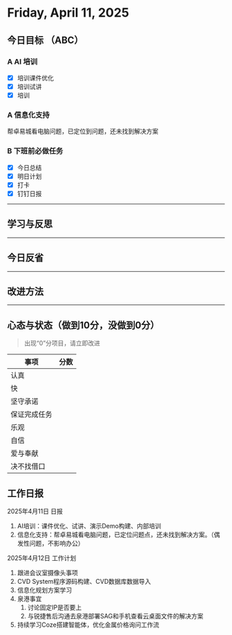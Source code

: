 # Friday, April 11, 2025

## 今日目标 （ABC）

### A AI 培训

- [x] 培训课件优化
- [x] 培训试讲
- [x] 培训

### A 信息化支持

帮卓易城看电脑问题，已定位到问题，还未找到解决方案

### B 下班前必做任务

- [x] 今日总结
- [x] 明日计划
- [x] 打卡
- [x] 钉钉日报

---

## 学习与反思

---

## 今日反省

---

## 改进方法

---

## 心态与状态（做到10分，没做到0分）

> 出现“0”分项目，请立即改进

| 事项         | 分数 |
| ------------ | ---- |
| 认真         |      |
| 快           |      |
| 坚守承诺     |      |
| 保证完成任务 |      |
| 乐观         |      |
| 自信         |      |
| 爱与奉献     |      |
| 决不找借口   |      |

## 工作日报

2025年4月11日 日报

1. AI培训：课件优化、试讲、演示Demo构建、内部培训
2. 信息化支持：帮卓易城看电脑问题，已定位问题点，还未找到解决方案。（偶发性问题，不影响办公）

2025年4月12日 工作计划

1. 跟进会议室摄像头事项
2. CVD System程序源码构建、CVD数据库数据导入
3. 信息化规划方案学习
4. 泉港事宜
   1. 讨论固定IP是否要上
   2. 与锐捷售后沟通去泉港部署SAG和手机查看云桌面文件的解决方案
5. 持续学习Coze搭建智能体，优化金属价格询问工作流
